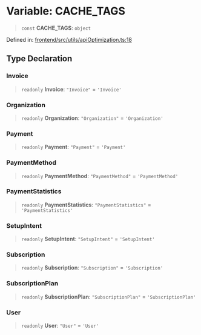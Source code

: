 # Variable: CACHE\_TAGS

> `const` **CACHE\_TAGS**: `object`

Defined in: [frontend/src/utils/apiOptimization.ts:18](https://github.com/lsendel/sass/blob/ca8b2b87627589617e0de57047e1f50d53e78078/frontend/src/utils/apiOptimization.ts#L18)

## Type Declaration

### Invoice

> `readonly` **Invoice**: `"Invoice"` = `'Invoice'`

### Organization

> `readonly` **Organization**: `"Organization"` = `'Organization'`

### Payment

> `readonly` **Payment**: `"Payment"` = `'Payment'`

### PaymentMethod

> `readonly` **PaymentMethod**: `"PaymentMethod"` = `'PaymentMethod'`

### PaymentStatistics

> `readonly` **PaymentStatistics**: `"PaymentStatistics"` = `'PaymentStatistics'`

### SetupIntent

> `readonly` **SetupIntent**: `"SetupIntent"` = `'SetupIntent'`

### Subscription

> `readonly` **Subscription**: `"Subscription"` = `'Subscription'`

### SubscriptionPlan

> `readonly` **SubscriptionPlan**: `"SubscriptionPlan"` = `'SubscriptionPlan'`

### User

> `readonly` **User**: `"User"` = `'User'`
